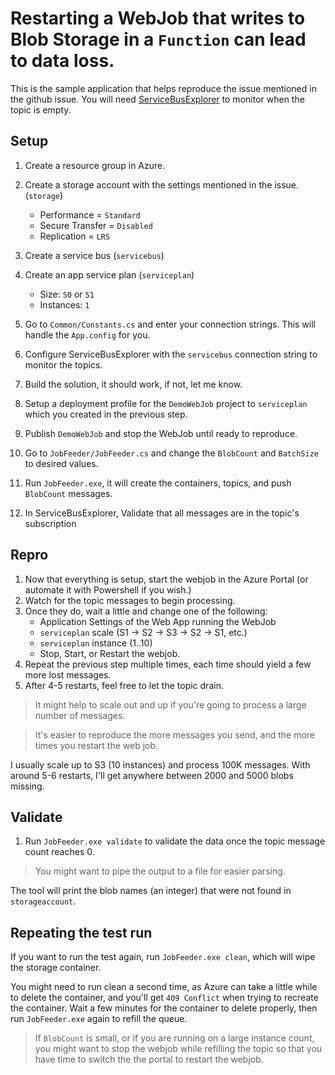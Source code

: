 # Restarting a WebJob that writes to Blob Storage in a `Function` can lead to data loss.

This is the sample application that helps reproduce the issue mentioned in the github issue.
You will need [ServiceBusExplorer][1] to monitor when the topic is empty.

[1]: https://blogs.msdn.microsoft.com/paolos/2015/03/02/service-bus-explorer-2-6-now-available/

## Setup

1. Create a resource group in Azure.
1. Create a storage account with the settings mentioned in the issue. (`storage`) 

    - Performance = `Standard`
    - Secure Transfer = `Disabled`
    - Replication = `LRS`

1. Create a service bus (`servicebus`)
1. Create an app service plan (`serviceplan`)

    - Size: `S0` or `S1`
    - Instances: `1`

1. Go to `Common/Constants.cs` and enter your connection strings. This will handle the `App.config` for you.
1. Configure ServiceBusExplorer with the `servicebus` connection string to monitor the topics.
1. Build the solution, it should work, if not, let me know.
1. Setup a deployment profile for the `DemoWebJob` project to `serviceplan` which you created in 
   the previous step.
1. Publish `DemoWebJob` and stop the WebJob until ready to reproduce.
1. Go to `JobFeeder/JobFeeder.cs` and change the `BlobCount` and `BatchSize` to desired values.
1. Run `JobFeeder.exe`, it will create the containers, topics, and push `BlobCount` messages.
1. In ServiceBusExplorer, Validate that all messages are in the topic's subscription

## Repro

1. Now that everything is setup, start the webjob in the Azure Portal (or automate it with Powershell if you wish.)
1. Watch for the topic messages to begin processing.
1. Once they do, wait a little and change one of the following:
   - Application Settings of the Web App running the WebJob
   - `serviceplan` scale (S1 -> S2 -> S3 -> S2 -> S1, etc.)
   - `serviceplan` instance (1..10)
   - Stop, Start, or Restart the webjob.
1. Repeat the previous step multiple times, each time should yield a few more lost messages.
1. After 4-5 restarts, feel free to let the topic drain.

> It might help to scale out and up if you're going to process a large number of messages.

> It's easier to reproduce the more messages you send, and the more times you restart the web job.

I usually scale up to S3 (10 instances) and process 100K messages. With around 5-6 restarts, 
I'll get anywhere between 2000 and 5000 blobs missing.


## Validate

1. Run `JobFeeder.exe validate` to validate the data once the topic message count reaches 0.

> You might want to pipe the output to a file for easier parsing.

The tool will print the blob names (an integer) that were not found in `storageaccount`.


## Repeating the test run

If you want to run the test again, run `JobFeeder.exe clean`, which will wipe the storage container.

You might need to run clean a second time, as Azure can take a little while to delete the container, 
and you'll get `409 Conflict` when trying to recreate the container. Wait a few minutes for the container
to delete properly, then run `JobFeeder.exe` again to refill the queue. 

> If `BlobCount` is small, or if you are running on a large instance count, you might want to stop 
> the webjob while refilling the topic so that you have time to switch the the portal to restart the webjob.
